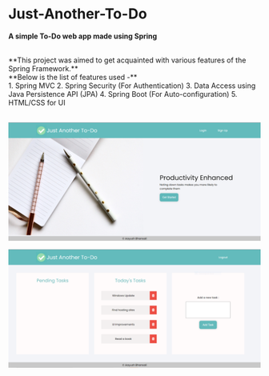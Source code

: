 # Just-Another-To-Do
**A simple To-Do web app made using Spring**

<br/>
**This project was aimed to get acquainted with various features of the Spring Framework.**
<br/>
**Below is the list of features used -**

<br/>
1. Spring MVC
2. Spring Security (For Authentication)
3. Data Access using Java Persistence API (JPA)
4. Spring Boot (For Auto-configuration)
5. HTML/CSS for UI

<br/>
<br/>


![Home page](https://github.com/aayushBhansali/Just-Another-To-Do/blob/main/docs/screenshot1.PNG?raw=True)

![Main page](https://github.com/aayushBhansali/Just-Another-To-Do/blob/main/docs/screenshot2.PNG?raw=True)
